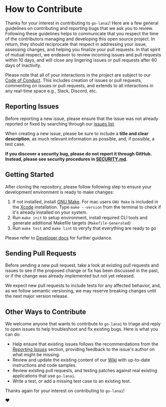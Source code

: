 # How to Contribute

Thanks for your interest in contributing to `go-lanai`! Here are a few general guidelines on contributing and
reporting bugs that we ask you to review. Following these guidelines helps to communicate that you respect the time of
the contributors managing and developing this open source project. In return, they should reciprocate that respect in
addressing your issue, assessing changes, and helping you finalize your pull requests. In that spirit of mutual respect,
we endeavor to review incoming issues and pull requests within 10 days, and will close any lingering issues or pull
requests after 60 days of inactivity.

Please note that all of your interactions in the project are subject to our [Code of Conduct](/CODE_OF_CONDUCT.md). This
includes creation of issues or pull requests, commenting on issues or pull requests, and extends to all interactions in
any real-time space e.g., Slack, Discord, etc.

## Reporting Issues

Before reporting a new issue, please ensure that the issue was not already reported or fixed by searching through our
[issues list](https://github.com/cisco-open/go-lanai/issues).

When creating a new issue, please be sure to include a **title and clear description**, as much relevant information as
possible, and, if possible, a test case.

**If you discover a security bug, please do not report it through GitHub. Instead, please see security procedures in
[SECURITY.md](/SECURITY.md).**

## Getting Started

After cloning the repository, please follow following step to ensure your development environment is ready to make changes:

1. If not installed, install [GNU Make](https://www.gnu.org/software/make/). For mac users `GNU Make` is included in the [Xcode](https://developer.apple.com/xcode/) installation. 
Type `make --version` from the terminal to check if it's already installed on your system.
2. Run `make init` to setup environment, install required CLI tools and generate additional Makefile targets (`Makefile-Generated`)
3. Run `make test` and `make lint` to veryfy that everything are ready to go

Please refer to [Developer docs](/docs/Develop.md) for further guidance. 

## Sending Pull Requests

Before sending a new pull request, take a look at existing pull requests and issues to see if the proposed change or fix
has been discussed in the past, or if the change was already implemented but not yet released.

We expect new pull requests to include tests for any affected behavior, and, as we follow semantic versioning, we may
reserve breaking changes until the next major version release.

## Other Ways to Contribute

We welcome anyone that wants to contribute to `go-lanai` to triage and reply to open issues to help troubleshoot
and fix existing bugs. Here is what you can do:

- Help ensure that existing issues follows the recommendations from the _[Reporting Issues](#reporting-issues)_ section,
  providing feedback to the issue's author on what might be missing.
- Review and update the existing content of our [Wiki](https://github.com/cisco-open/go-lanai/wiki) with up-to-date
  instructions and code samples.
- Review existing pull requests, and testing patches against real existing applications that use `go-lanai`.
- Write a test, or add a missing test case to an existing test.

Thanks again for your interest on contributing to `go-lanai`!

:heart: